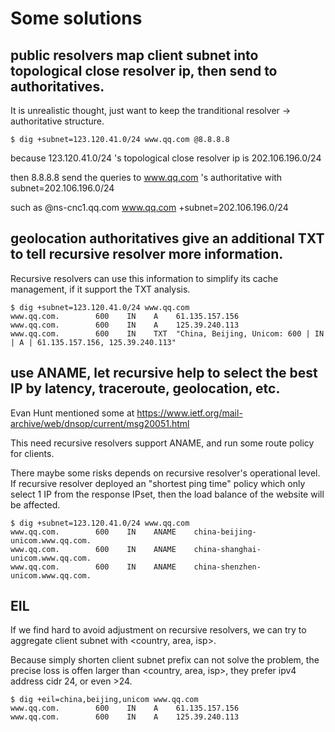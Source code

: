 # Some solutions

## public resolvers map client subnet into topological close resolver ip, then send to authoritatives.

It is unrealistic thought, just want to keep the tranditional resolver -> authoritative structure.

    $ dig +subnet=123.120.41.0/24 www.qq.com @8.8.8.8

because 123.120.41.0/24 's topological close resolver ip is 202.106.196.0/24

then 8.8.8.8 send the queries to www.qq.com 's authoritative with subnet=202.106.196.0/24

such as  @ns-cnc1.qq.com www.qq.com +subnet=202.106.196.0/24 

## geolocation authoritatives give an additional TXT to tell recursive resolver more information.

Recursive resolvers can use this information to simplify its cache management, if it support the TXT analysis.

    $ dig +subnet=123.120.41.0/24 www.qq.com      
    www.qq.com.        600    IN    A    61.135.157.156
    www.qq.com.        600    IN    A    125.39.240.113
    www.qq.com.        600    IN    TXT  "China, Beijing, Unicom: 600 | IN | A | 61.135.157.156, 125.39.240.113"

## use ANAME,  let recursive help to select the best IP by latency, traceroute, geolocation, etc.

Evan Hunt mentioned some at https://www.ietf.org/mail-archive/web/dnsop/current/msg20051.html

This need recursive resolvers support ANAME, and run some route policy for clients.

There maybe some risks depends on recursive resolver's operational level. If recursive resolver deployed an "shortest ping time" policy which only select 1 IP from the response IPset, then the load balance of the website will be affected.

    $ dig +subnet=123.120.41.0/24 www.qq.com      
    www.qq.com.        600    IN    ANAME    china-beijing-unicom.www.qq.com.
    www.qq.com.        600    IN    ANAME    china-shanghai-unicom.www.qq.com.
    www.qq.com.        600    IN    ANAME    china-shenzhen-unicom.www.qq.com.

## EIL

If we find hard to avoid adjustment on recursive resolvers, we can try to aggregate client subnet with <country, area, isp>. 

Because simply shorten client subnet prefix can not solve the problem, the precise loss is offen larger than <country, area, isp>, they prefer ipv4 address cidr 24, or even >24.

    $ dig +eil=china,beijing,unicom www.qq.com      
    www.qq.com.        600    IN    A    61.135.157.156
    www.qq.com.        600    IN    A    125.39.240.113
